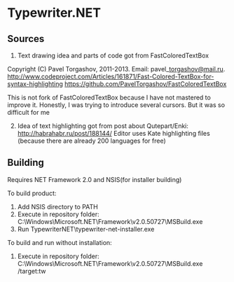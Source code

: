 Typewriter.NET
==============

Sources
-------

1. Text drawing idea and parts of code got from FastColoredTextBox

Copyright (C) Pavel Torgashov, 2011-2013.
Email: pavel\_torgashov@mail.ru.
http://www.codeproject.com/Articles/161871/Fast-Colored-TextBox-for-syntax-highlighting
https://github.com/PavelTorgashov/FastColoredTextBox

This is not fork of FastColoredTextBox because I have not mastered to improve it.
Honestly, I was trying to introduce several cursors. But it was so difficult for me

2. Idea of text highlighting got from post about Qutepart/Enki: http://habrahabr.ru/post/188144/
Editor uses Kate highlighting files (because there are already 200 languages for free)

Building
--------

Requires NET Framework 2.0 and NSIS(for installer building)

To build product:

1. Add NSIS directory to PATH
2. Execute in repository folder:
	C:\Windows\Microsoft.NET\Framework\v2.0.50727\MSBuild.exe 
3. Run TypewriterNET\typewriter-net-installer.exe

To build and run without installation:

1. Execute in repository folder:
	C:\Windows\Microsoft.NET\Framework\v2.0.50727\MSBuild.exe /target:tw
